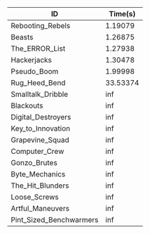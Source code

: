 |ID|Time(s)|
|-|-|
|Rebooting_Rebels|1.19079|
|Beasts|1.26875|
|The_ERROR_List|1.27938|
|Hackerjacks|1.30478|
|Pseudo_Boom|1.99998|
|Rug_Heed_Bend|33.53374|
|Smalltalk_Dribble|inf|
|Blackouts|inf|
|Digital_Destroyers|inf|
|Key_to_Innovation|inf|
|Grapevine_Squad|inf|
|Computer_Crew|inf|
|Gonzo_Brutes|inf|
|Byte_Mechanics|inf|
|The_Hit_Blunders|inf|
|Loose_Screws|inf|
|Artful_Maneuvers|inf|
|Pint_Sized_Benchwarmers|inf|
